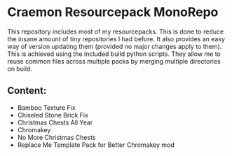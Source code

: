 # Craemon Resourcepack MonoRepo
This repository includes most of my resourcepacks. This is done to reduce the insane amount of tiny repositories I had before. It also provides an easy way of version updating them (provided no major changes apply to them). This is achieved using the included build python scripts. They allow me to reuse common files across multiple packs by merging multiple directories on build.

## Content:

- Bamboo Texture Fix
- Chiseled Stone Brick Fix
- Christmas Chests All Year
- Chromakey
- No More Christmas Chests
- Replace Me Template Pack for Better Chromakey mod